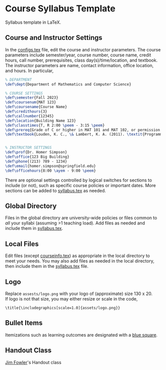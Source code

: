 # Course Syllabus Template

Syllabus template in LaTeX.


## Course and Instructor Settings

In the [configs.tex](configs.tex) file, edit the course and instructor parameters.  The course parameters include semester/year, course number, course name, credit hours, call number, prerequisites, class day(s)/time/location, and textbook. The instructor parameters are name, contact information, office location, and hours.   In particular, 

```tex
% DEPARTMENT
\def\dept{Department of Mathematics and Computer Science}

% COURSE SETTINGS
\def\semester{Fall 2023}
\def\coursenum{MAT 123}
\def\coursename{Course Name}
\def\credithours{3}
\def\callnumber{12345}
\def\location{Building Name 123}
\def\classtimes{T, R 2:00 \peem - 3:15 \peem}
\def\prereq{Grade of C or higher in MAT 101 and MAT 102, or permission of instructor.}
\def\textbook{Louden, K. C., \& Lambert, K. A. (2011). \textit{Programming languages: principles and} \\ & \textit{practices}. Cengage Learning.}


% INSTRUCTOR SETTINGS
\def\prof{Dr. Homer Simpson}
\def\office{123 Big Building}
\def\phone{(213) 789 - 1234}
\def\email{homer.simpson@springfield.edu}
\def\officehours{8:00 \ayem - 9:00 \peem}
```

There are optional settings controlled by logical switches for sections to include (or not), such as specific course policies or important dates.  More sections can be added to [syllabus.tex](syllabus.tex) as needed.  


## Global Directory
Files in the global directory are university-wide policies or files common to *all* your syllabi (assuming >1 teaching load). Add files as needed and include them in [syllabus.tex](syllabus.tex).


## Local Files

Edit files (except [courseinfo.tex](local/courseinfo.tex)) as appropriate in the local directory to meet your needs.  You may also add files as needed in the local directory, then include them in the [syllabus.tex](syllabus.tex) file.   


## Logo

Replace `assests/logo.png` with your logo of (approximate) size 130 x 20.  
If logo is not that size, you may either resize or scale in the code,

```
\title{\includegraphics[scale=1.0]{assets/logo.png}}
```  

## Bullet Items
Itemizations such as learning outcomes are designated with a [blue square](assets/blue_bullet.png).

## Handout Class

[Jim Fowler](https://math.osu.edu/people/fowler.291)'s Handout class

